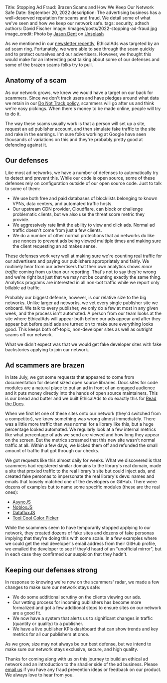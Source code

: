 Title: Stopping Ad Fraud: Brazen Scams and How We Keep Our Network Safe
Date: September 20, 2022
description: The advertising business has a well-deserved reputation for scams and fraud. We detail some of what we've seen and how we keep our network safe.
tags: security, adtech
authors: David Fischer
image: /images/posts/2022-stopping-ad-fraud.jpg
image_credit: <span>Photo by <a href="https://unsplash.com/@jdent?utm_source=unsplash&utm_medium=referral&utm_content=creditCopyText">Jason Dent</a> on <a href="https://unsplash.com/s/photos/security?utm_source=unsplash&utm_medium=referral&utm_content=creditCopyText">Unsplash</a></span>


As we mentioned in our [newsletter recently]({filename}newsletter-july-2022.md),
EthicalAds was targeted by an ad scam ring.
Fortunately, we were able to see through the scam quickly and to protect ourselves and our advertisers.
However, we thought this would make for an interesting post talking about some of our defenses
and some of the brazen scams folks try to pull.


## Anatomy of a scam

As our network grows, we knew we would have a target on our back for scammers.
Since we don't track users and have pledges around what data we retain
in our [Do Not Track policy](https://server.ethicalads.io/.well-known/dnt-policy.txt),
scammers will go after us and think we're easy pickings.
When there's money to be made online, people will try to do it.

The way these scams usually work is that a person will set up a site, request an ad publisher account,
and then simulate fake traffic to the site and rake in the earnings.
I'm sure folks working at Google have seen thousands of variations on this
and they're probably pretty good at defending against it.


## Our defenses

Like most ad networks, we have a number of defenses to automatically try to detect and prevent this.
While our code is open source, some of these defenses rely on configuration outside of our open source code.
Just to talk to some of them:

- We use both free and paid databases of blocklists belonging to known VPNs, data centers, and automated traffic hosts.
- Our upstream CDN provider, Cloudflare, can block or challenge problematic clients,
  but we also use the threat score metric they provide.
- We aggressively rate limit the ability to view and click ads.
  Normal ad traffic doesn't come from just a few clients.
- We do a number of other normal protections that ad networks do
  like use nonces to prevent ads being viewed multiple times
  and making sure the client requesting an ad makes sense.

These defenses work very well at making sure we're counting real traffic for our advertisers
and paying our publishers appropriately and fairly.
We routinely hear from our advertisers that their own analytics shows *more traffic* coming from us
than our reporting.
That's not to say they're wrong and we're right but just that we may not be counting exactly the same thing.
Analytics programs are interested in all non-bot traffic while we report only billable ad traffic.

Probably our biggest defense, however, is our relative size to the big networks.
Unlike larger ad networks, we vet every single publisher site we onboard.
We talk to every publisher, we only do a few at most in any given week, and the process isn't automated.
A person from our team looks at the site where EthicalAds will appear both before our ads appear and after they appear but before paid ads are turned on to make sure everything looks good.
This keeps both off-topic, non-developer sites as well as outright scams off our network.

What we didn't expect was that we would get fake developer sites with fake backstories applying to join our network.


## Ad scammers are brazen

In late July, we got some requests that appeared to come from documentation for decent sized open source libraries.
Docs sites for code modules are a natural place to put an ad in front of an engaged audience
and it puts money directly into the hands of open source maintainers.
This is our bread and butter and we built EthicalAds to do exactly this for [Read the Docs](https://readthedocs.org/).

When we first let one of these sites onto our network (they'd switched from a competitor),
we knew something was wrong almost immediately.
There was a little more traffic than was normal for a library like this, but a huge percentage looked automated.
We regularly look at a few internal metrics like what percentage of ads we send are viewed and how long they appear on the screen. But the metrics screamed that this new site wasn't normal traffic at all.
Within a few days, we kicked them off and refunded the small amount of traffic that got through our checks.

We got requests like this almost daily for weeks.
What we discovered is that scammers had registered similar domains to the library's real domain,
made a site that proxied traffic to the real library's site but could inject ads,
and created fake personas to impersonate the real library's devs:
names and emails that loosely matched one of the developers on GitHub.
There were dozens of examples but to name some specific modules (these are the real ones):

- [AsyncJS](https://github.com/caolan/async)
- [NobloxJS](https://noblox.js.org/)
- [DatafluxJS](https://github.com/massimocandela/dataflux)
- [Tool Cool Color Picker](https://github.com/toolcool-org/toolcool-color-picker)

While the scammers seem to have temporarily stopped applying to our network,
they created dozens of fake sites and dozens of fake personas
implying that they're doing this with some scale.
In a few examples where we could get the real developer's email address from their GitHub profile,
we emailed the developer to see if they'd heard of an "unofficial mirror",
but in each case they confirmed our suspicion that they hadn't.


## Keeping our defenses strong

In response to knowing we're now on the scammers' radar,
we made a few changes to make sure our network stays safe:

- We do some additional scrutiny on the clients viewing our ads.
- Our vetting process for incoming publishers has become more formalized
  and got a few additional steps to ensure sites on our network are a good fit.
- We now have a system that alerts us to significant changes in traffic (quantity or quality) to a publisher.
- We have a live publisher KPIs dashboard that can show trends and key metrics for all our publishers at once.

As we grow, size may not always be our best defense,
but we intend to make sure our network stays exclusive, secure, and high quality.

Thanks for coming along with us on this journey to build an ethical ad network
and an introduction to the shadier side of the ad business.
Please [email us](mailto:ads@ethicalads.io) if you have any fraud prevention ideas
or feedback on our product.
We always love to hear from you.
